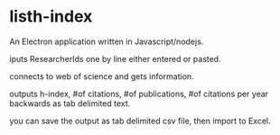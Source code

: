 # listh-index
An Electron application written in Javascript/nodejs.

iputs ResearcherIds one by line either entered or pasted.

connects to web of science and gets information. 

outputs h-index, #of citations, #of publications, #of citations per year backwards as tab delimited text.

you can save the output as tab delimited csv file, then import to Excel.
